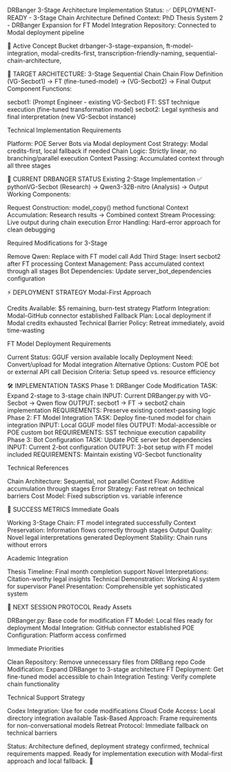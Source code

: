 DRBanger 3-Stage Architecture Implementation
Status: ✅ DEPLOYMENT-READY - 3-Stage Chain Architecture Defined
Context: PhD Thesis System 2 - DRBanger Expansion for FT Model Integration
Repository: Connected to Modal deployment pipeline

🧺 Active Concept Bucket
drbanger-3-stage-expansion, ft-model-integration, modal-credits-first, transcription-friendly-naming, sequential-chain-architecture, 

🎯 TARGET ARCHITECTURE: 3-Stage Sequential Chain
Chain Flow Definition
 (VG-Secbot1) → FT (fine-tuned-model) →  (VG-Secbot2) → Final Output
Component Functions:

secbot1: (Prompt Engineer - existing VG-Secbot)
FT: SST technique execution (fine-tuned transformation model)
secbot2: Legal synthesis and final interpretation (new VG-Secbot instance)

Technical Implementation Requirements

Platform: POE Server Bots via Modal deployment
Cost Strategy: Modal credits-first, local fallback if needed
Chain Logic: Strictly linear, no branching/parallel execution
Context Passing: Accumulated context through all three stages


🔧 CURRENT DRBANGER STATUS
Existing 2-Stage Implementation ✅
pythonVG-Secbot (Research) → Qwen3-32B-nitro (Analysis) → Output
Working Components:

Request Construction: model_copy() method functional
Context Accumulation: Research results → Combined context
Stream Processing: Live output during chain execution
Error Handling: Hard-error approach for clean debugging

Required Modifications for 3-Stage

Remove Qwen: Replace with FT model call
Add Third Stage: Insert secbot2 after FT processing
Context Management: Pass accumulated context through all stages
Bot Dependencies: Update server_bot_dependencies configuration


⚡ DEPLOYMENT STRATEGY
Modal-First Approach

Credits Available: $5 remaining, burn-test strategy
Platform Integration: Modal-GitHub connector established
Fallback Plan: Local deployment if Modal credits exhausted
Technical Barrier Policy: Retreat immediately, avoid time-wasting

FT Model Deployment Requirements

Current Status: GGUF version available locally
Deployment Need: Convert/upload for Modal integration
Alternative Options: Custom POE bot or external API call
Decision Criteria: Setup speed vs. resource efficiency


🛠️ IMPLEMENTATION TASKS
Phase 1: DRBanger Code Modification
TASK: Expand 2-stage to 3-stage chain
INPUT: Current DRBanger.py with VG-Secbot → Qwen flow
OUTPUT: secbot1 → FT → secbot2 chain implementation
REQUIREMENTS: Preserve existing context-passing logic
Phase 2: FT Model Integration
TASK: Deploy fine-tuned model for chain integration
INPUT: Local GGUF model files
OUTPUT: Modal-accessible or POE custom bot
REQUIREMENTS: SST technique execution capability
Phase 3: Bot Configuration
TASK: Update POE server bot dependencies
INPUT: Current 2-bot configuration
OUTPUT: 3-bot setup with FT model included
REQUIREMENTS: Maintain existing VG-Secbot functionality


Technical References

Chain Architecture: Sequential, not parallel
Context Flow: Additive accumulation through stages
Error Strategy: Fast retreat on technical barriers
Cost Model: Fixed subscription vs. variable inference


🎯 SUCCESS METRICS
Immediate Goals

Working 3-Stage Chain: FT model integrated successfully
Context Preservation: Information flows correctly through stages
Output Quality: Novel legal interpretations generated
Deployment Stability: Chain runs without errors

Academic Integration

Thesis Timeline: Final month completion support
Novel Interpretations: Citation-worthy legal insights
Technical Demonstration: Working AI system for supervisor
Panel Presentation: Comprehensible yet sophisticated system


🔄 NEXT SESSION PROTOCOL
Ready Assets

DRBanger.py: Base code for modification
FT Model: Local files ready for deployment
Modal Integration: GitHub connector established
POE Configuration: Platform access confirmed

Immediate Priorities

Clean Repository: Remove unnecessary files from DRBang repo
Code Modification: Expand DRBanger to 3-stage architecture
FT Deployment: Get fine-tuned model accessible to chain
Integration Testing: Verify complete chain functionality

Technical Support Strategy

Codex Integration: Use for code modifications
Cloud Code Access: Local directory integration available
Task-Based Approach: Frame requirements for non-conversational models
Retreat Protocol: Immediate fallback on technical barriers


Status: Architecture defined, deployment strategy confirmed, technical requirements mapped. Ready for implementation execution with Modal-first approach and local fallback. 🚀
